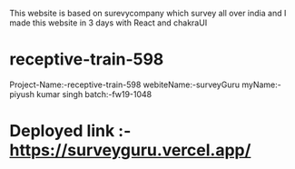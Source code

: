 This website is based on surevycompany which survey all over india and I made this website in 3 days with React and chakraUI

# receptive-train-598
Project-Name:-receptive-train-598
webiteName:-surveyGuru
myName:-piyush kumar singh
batch:-fw19-1048

# Deployed link :-https://surveyguru.vercel.app/
